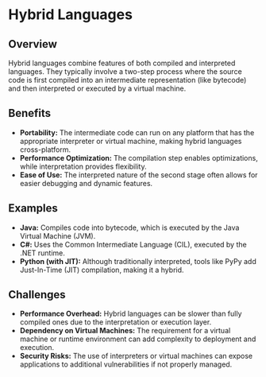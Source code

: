 # Hybrid Languages

## Overview
Hybrid languages combine features of both compiled and interpreted languages. They typically involve a two-step process where the source code is first compiled into an intermediate representation (like bytecode) and then interpreted or executed by a virtual machine.

## Benefits
- **Portability:** The intermediate code can run on any platform that has the appropriate interpreter or virtual machine, making hybrid languages cross-platform.
- **Performance Optimization:** The compilation step enables optimizations, while interpretation provides flexibility.
- **Ease of Use:** The interpreted nature of the second stage often allows for easier debugging and dynamic features.

## Examples
- **Java:** Compiles code into bytecode, which is executed by the Java Virtual Machine (JVM).
- **C#:** Uses the Common Intermediate Language (CIL), executed by the .NET runtime.
- **Python (with JIT):** Although traditionally interpreted, tools like PyPy add Just-In-Time (JIT) compilation, making it a hybrid.

## Challenges
- **Performance Overhead:** Hybrid languages can be slower than fully compiled ones due to the interpretation or execution layer.
- **Dependency on Virtual Machines:** The requirement for a virtual machine or runtime environment can add complexity to deployment and execution.
- **Security Risks:** The use of interpreters or virtual machines can expose applications to additional vulnerabilities if not properly managed.